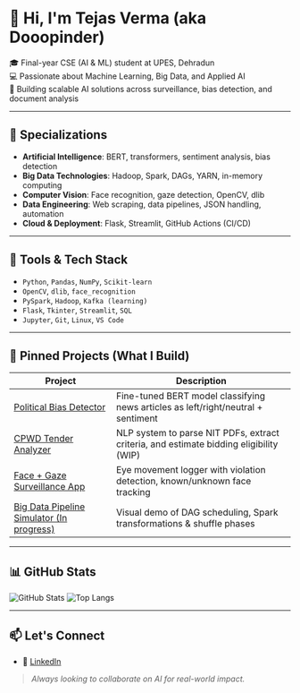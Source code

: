 # 👋 Hi, I'm Tejas Verma (aka Dooopinder)

🎓 Final-year CSE (AI & ML) student at UPES, Dehradun  
💻 Passionate about Machine Learning, Big Data, and Applied AI  
🚀 Building scalable AI solutions across surveillance, bias detection, and document analysis

---

## 🧠 Specializations
- **Artificial Intelligence**: BERT, transformers, sentiment analysis, bias detection
- **Big Data Technologies**: Hadoop, Spark, DAGs, YARN, in-memory computing
- **Computer Vision**: Face recognition, gaze detection, OpenCV, dlib
- **Data Engineering**: Web scraping, data pipelines, JSON handling, automation
- **Cloud & Deployment**: Flask, Streamlit, GitHub Actions (CI/CD)

---

## 🔧 Tools & Tech Stack
- `Python`, `Pandas`, `NumPy`, `Scikit-learn`
- `OpenCV`, `dlib`, `face_recognition`
- `PySpark`, `Hadoop`, `Kafka (learning)`
- `Flask`, `Tkinter`, `Streamlit`, `SQL`
- `Jupyter`, `Git`, `Linux`, `VS Code`

---

## 📌 Pinned Projects (What I Build)
| Project | Description |
|--------|-------------|
| [Political Bias Detector](https://github.com/Dooopinder/News-Bias-In-India) | Fine-tuned BERT model classifying news articles as left/right/neutral + sentiment |
| [CPWD Tender Analyzer](#) | NLP system to parse NIT PDFs, extract criteria, and estimate bidding eligibility (WIP) |
| [Face + Gaze Surveillance App](#) | Eye movement logger with violation detection, known/unknown face tracking |
| [Big Data Pipeline Simulator (In progress)](#) | Visual demo of DAG scheduling, Spark transformations & shuffle phases |

---

## 📊 GitHub Stats
![GitHub Stats](https://github-readme-stats.vercel.app/api?username=Dooopinder&show_icons=true&theme=radical)
![Top Langs](https://github-readme-stats.vercel.app/api/top-langs/?username=Dooopinder&layout=compact)

---

## 📫 Let's Connect  
- 💼 [LinkedIn](https://www.linkedin.com/in/tejas-verma)

> *Always looking to collaborate on AI for real-world impact.*

